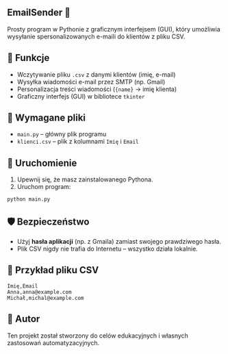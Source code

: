 ## EmailSender 📧

Prosty program w Pythonie z graficznym interfejsem (GUI), który umożliwia wysyłanie spersonalizowanych e-maili do klientów z pliku CSV.

## 🔧 Funkcje

- Wczytywanie pliku `.csv` z danymi klientów (imię, e-mail)
- Wysyłka wiadomości e-mail przez SMTP (np. Gmail)
- Personalizacja treści wiadomości (`{name}` → imię klienta)
- Graficzny interfejs (GUI) w bibliotece `tkinter`

## 📂 Wymagane pliki

- `main.py` – główny plik programu
- `klienci.csv` – plik z kolumnami `Imię` i `Email`

## 🚀 Uruchomienie

1. Upewnij się, że masz zainstalowanego Pythona.
2. Uruchom program:

```bash
python main.py
```

## 🛡️ Bezpieczeństwo

- Użyj **hasła aplikacji** (np. z Gmaila) zamiast swojego prawdziwego hasła.
- Plik CSV nigdy nie trafia do Internetu – wszystko działa lokalnie.

## 📝 Przykład pliku CSV

```csv
Imię,Email
Anna,anna@example.com
Michał,michal@example.com
```

## 📌 Autor

Ten projekt został stworzony do celów edukacyjnych i własnych zastosowań automatyzacyjnych.
